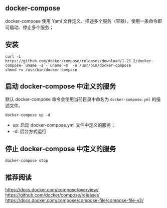 ## docker-compose

docker-compose 使用 Yaml 文件定义、描述多个服务（容器），使用一条命令即可启动、停止多个服务；

## 安装

```
curl -L https://github.com/docker/compose/releases/download/1.21.2/docker-compose-`uname -s`-`uname -m` -o /usr/bin/docker-compose
chmod +x /usr/bin/docker-compose
```

## 启动 docker-compose 中定义的服务

默认 docker-compose 命令会使用当前目录中命名为 `docker-compose.yml` 的描述文件。

```
docker-compose up -d
```

* up: 启动 docker-compose.yml 文件中定义的服务；
* -d: 后台方式运行

## 停止 docker-compose 中定义的服务

```
docker-compose stop
```

## 推荐阅读

https://docs.docker.com/compose/overview/
https://github.com/docker/compose/releases`
https://docs.docker.com/compose/compose-file/compose-file-v2/
